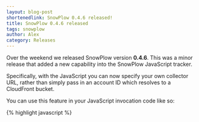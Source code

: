 ```yaml
---
layout: blog-post
shortenedlink: SnowPlow 0.4.6 released!
title: SnowPlow 0.4.6 released
tags: snowplow
author: Alex
category: Releases
---
```


Over the weekend we released SnowPlow version **0.4.6**. This was a minor release that added a new capability into the SnowPlow JavaScript tracker.

Specifically, with the JavaScript you can now specify your own collector URL, rather than simply pass in an account ID which resolves to a CloudFront bucket.

You can use this feature in your JavaScript invocation code like so:

{% highlight javascript %}
<!-- SnowPlow starts plowing -->
<script type="text/javascript">
var _snaq = _snaq || [];

_snaq.push(['setCollectorUrl', 'collector.mydomain.com']);
_snaq.push(['trackPageView']);

(function() {
...
{% endhighlight %}

Where `collector.mydomain.com` is the URL to your own collector.

We added this capability to SnowPlow in support of Simon Rumble's excellent [SnowCannon] [snowcannon] prototype node.js collector for SnowPlow. Going forwards you can of course use this custom URL to send your SnowPlow events to any kind of collector on a domain you control.

Anyway I hope you like the feature and let us know how you get on with it!

[snowcannon]: https://github.com/shermozle/SnowCannon